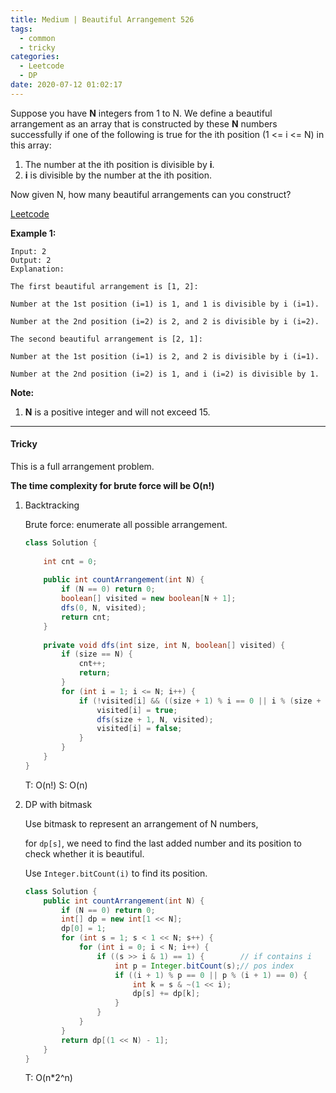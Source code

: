 ```yaml
---
title: Medium | Beautiful Arrangement 526
tags:
  - common
  - tricky
categories:
  - Leetcode
  - DP
date: 2020-07-12 01:02:17
---
```


Suppose you have **N** integers from 1 to N. We define a beautiful arrangement as an array that is constructed by these **N** numbers successfully if one of the following is true for the ith position (1 <= i <= N) in this array:

1. The number at the ith position is divisible by **i**.
2. **i** is divisible by the number at the ith position.

Now given N, how many beautiful arrangements can you construct?

[Leetcode](https://leetcode.com/problems/beautiful-arrangement/)

<!--more-->

**Example 1:**

```
Input: 2
Output: 2
Explanation: 

The first beautiful arrangement is [1, 2]:

Number at the 1st position (i=1) is 1, and 1 is divisible by i (i=1).

Number at the 2nd position (i=2) is 2, and 2 is divisible by i (i=2).

The second beautiful arrangement is [2, 1]:

Number at the 1st position (i=1) is 2, and 2 is divisible by i (i=1).

Number at the 2nd position (i=2) is 1, and i (i=2) is divisible by 1.
```

**Note:**

1. **N** is a positive integer and will not exceed 15.

---

#### Tricky 

This is a full arrangement problem.

**The time complexity for brute force will be O(n!)**

1. Backtracking

   Brute force: enumerate all possible arrangement.

   ```java
   class Solution {
       
       int cnt = 0;
       
       public int countArrangement(int N) {
           if (N == 0) return 0;
           boolean[] visited = new boolean[N + 1];
           dfs(0, N, visited);
           return cnt;
       }
       
       private void dfs(int size, int N, boolean[] visited) {
           if (size == N) {
               cnt++;
               return;
           }
           for (int i = 1; i <= N; i++) {
               if (!visited[i] && ((size + 1) % i == 0 || i % (size + 1) == 0)) {
                   visited[i] = true;
                   dfs(size + 1, N, visited);
                   visited[i] = false;
               }
           }
       }
   }
   ```

   T: O(n!)			S: O(n)

2. DP with bitmask

   Use bitmask to represent an arrangement of N numbers,

   for `dp[s]`, we need to find the last added number and its position to check whether it is beautiful.

   Use `Integer.bitCount(i)` to find its position.

   ```java
   class Solution {
       public int countArrangement(int N) {
           if (N == 0) return 0;
           int[] dp = new int[1 << N];
           dp[0] = 1;
           for (int s = 1; s < 1 << N; s++) {
               for (int i = 0; i < N; i++) {
                   if ((s >> i & 1) == 1) {        // if contains i
                       int p = Integer.bitCount(s);// pos index
                       if ((i + 1) % p == 0 || p % (i + 1) == 0) {
                           int k = s & ~(1 << i);
                           dp[s] += dp[k];
                       }
                   }
               }
           }
           return dp[(1 << N) - 1];
       }
   }
   ```

   T: O(n\*2^n)